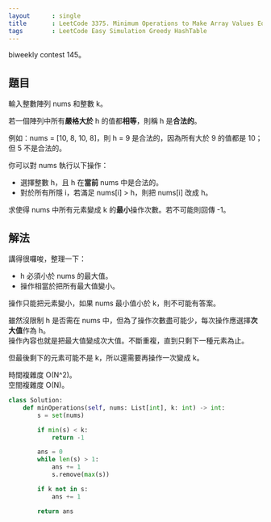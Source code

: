 ```yaml
---
layout      : single
title       : LeetCode 3375. Minimum Operations to Make Array Values Equal to K
tags        : LeetCode Easy Simulation Greedy HashTable
---
```

biweekly contest 145。

## 題目

輸入整數陣列 nums 和整數 k。  

若一個陣列中所有**嚴格大於** h 的值都**相等**，則稱 h 是**合法的**。  

例如：nums = [10, 8, 10, 8]，則 h = 9 是合法的，因為所有大於 9 的值都是 10；但 5 不是合法的。  

你可以對 nums 執行以下操作：  

- 選擇整數 h，且 h 在**當前** nums 中是合法的。  
- 對於所有所隱 i，若滿足 nums[i] > h，則把 nums[i] 改成 h。  

求使得 nums 中所有元素變成 k 的**最小**操作次數。若不可能則回傳 -1。  

## 解法

講得很囉唆，整理一下：  

- h 必須小於 nums 的最大值。  
- 操作相當於把所有最大值變小。  

操作只能把元素變小，如果 nums 最小值小於 k，則不可能有答案。  

雖然沒限制 h 是否需在 nums 中，但為了操作次數盡可能少，每次操作應選擇**次大值**作為 h。  
操作內容也就是把最大值變成次大值。不斷重複，直到只剩下一種元素為止。  

但最後剩下的元素可能不是 k，所以還需要再操作一次變成 k。  

時間複雜度 O(N^2)。  
空間複雜度 O(N)。  

```python
class Solution:
    def minOperations(self, nums: List[int], k: int) -> int:
        s = set(nums)

        if min(s) < k:
            return -1

        ans = 0
        while len(s) > 1:
            ans += 1
            s.remove(max(s))

        if k not in s:
            ans += 1

        return ans
```
